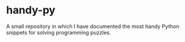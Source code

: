 # handy-py
A small repository in which I have documented the most handy Python snippets for solving programming puzzles.
